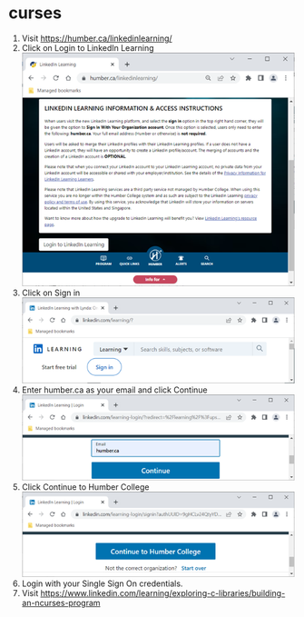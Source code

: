 # curses
1.  Visit https://humber.ca/linkedinlearning/
2.	Click on Login to LinkedIn Learning   
![](media/17.png)
3.	Click on Sign in   
![](media/18.png)
4.	Enter humber.ca as your email and click Continue   
![](media/19.png)
5.	Click Continue to Humber College   
![](media/20.png)
6.	Login with your Single Sign On credentials.
7.  Visit https://www.linkedin.com/learning/exploring-c-libraries/building-an-ncurses-program
